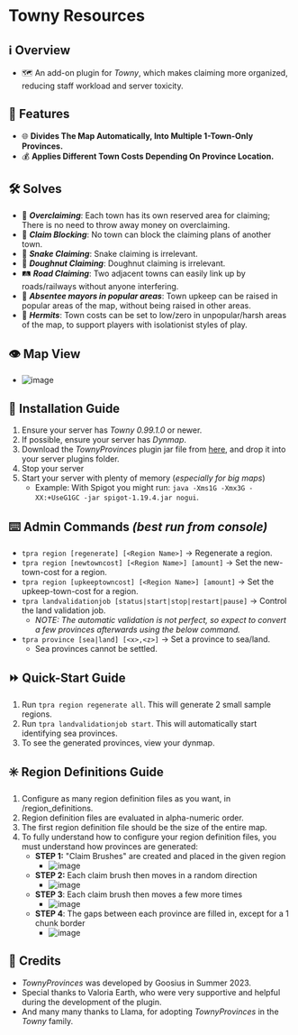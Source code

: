 # Towny Resources

## :information_source: Overview
- :world_map: An add-on plugin for *Towny*, which makes claiming more organized, reducing staff workload and server toxicity.

## :gift: Features
- :globe_with_meridians: **Divides The Map Automatically, Into Multiple 1-Town-Only Provinces.**
- :moneybag: **Applies Different Town Costs Depending On Province Location.**

## :hammer_and_wrench: Solves
- :money_with_wings: ***Overclaiming***: Each town has its own reserved area for claiming; There is no need to throw away money on overclaiming.
- :no_entry_sign: ***Claim Blocking***: No town can block the claiming plans of another town.
- :snake: ***Snake Claiming***: Snake claiming is irrelevant.
- :doughnut: ***Doughnut Claiming***: Doughnut claiming is irrelevant.
- :railway_track: ***Road Claiming***: Two adjacent towns can easily link up by roads/railways without anyone interfering.
- :tophat: ***Absentee mayors in popular areas***: Town upkeep can be raised in popular areas of the map, without being raised in other areas.
- :santa: ***Hermits***: Town costs can be set to low/zero in unpopular/harsh areas of the map, to support players with isolationist styles of play.

## :eye: Map View
- ![image](https://github.com/Goosius1/TownyProvinces/assets/50219223/17e5baed-766e-471e-a8f2-e5494f0d083c)

## :floppy_disk: Installation Guide
1. Ensure your server has *Towny 0.99.1.0* or newer.
2. If possible, ensure your server has *Dynmap*.
3. Download the *TownyProvinces* plugin jar file from [here](https://github.com/TownyAdvanced/TownyProvinces/releases), and drop it into your server plugins folder.
4. Stop your server
5. Start your server with plenty of memory (*especially for big maps*)
   - Example: With Spigot you might run: `java -Xms1G -Xmx3G -XX:+UseG1GC -jar spigot-1.19.4.jar nogui`.

## :keyboard: Admin Commands *(best run from console)*
- `tpra region [regenerate] [<Region Name>]` -> Regenerate a region.
- `tpra region [newtowncost] [<Region Name>] [amount]` -> Set the new-town-cost for a region.
- `tpra region [upkeeptowncost] [<Region Name>] [amount]` -> Set the upkeep-town-cost for a region.
- `tpra landvalidationjob [status|start|stop|restart|pause]` -> Control the land validation job.
  - *NOTE: The automatic validation is not perfect, so expect to convert a few provinces afterwards using the below command.* 
- `tpra province [sea|land] [<x>,<z>]` -> Set a province to sea/land.
  - Sea provinces cannot be settled.
 
## :fast_forward: Quick-Start Guide
1. Run `tpra region regenerate all`. This will generate 2 small sample regions.
2. Run `tpra landvalidationjob start`. This will automatically start identifying sea provinces.
3. To see the generated provinces, view your dynmap. 

## :eight_spoked_asterisk: Region Definitions Guide
1. Configure as many region definition files as you want, in /region_definitions.
2. Region definition files are evaluated in alpha-numeric order.
3. The first region definition file should be the size of the entire map.
4. To fully understand how to configure your region definition files, you must understand how provinces are generated:
   * **STEP 1:** "Claim Brushes" are created and placed in the given region
     * ![image](https://github.com/TownyAdvanced/TownyProvinces/assets/50219223/5b438195-0253-448c-9f0a-a7e9b85195e7)
   * **STEP 2:** Each claim brush then moves in a random direction
     * ![image](https://github.com/TownyAdvanced/TownyProvinces/assets/50219223/458bd31b-efaa-44d9-838f-4dcc9ff7b852)
   * **STEP 3**: Each claim brush then moves a few more times
     * ![image](https://github.com/TownyAdvanced/TownyProvinces/assets/50219223/8bbe9379-ab47-4bd0-9038-dce299545ac0)
   * **STEP 4**: The gaps between each province are filled in, except for a 1 chunk border
     * ![image](https://github.com/TownyAdvanced/TownyProvinces/assets/50219223/570039a4-7a5b-4280-ad32-debc0f1110db)

## :scroll: Credits
- *TownyProvinces* was developed by Goosius in Summer 2023.
- Special thanks to Valoria Earth, who were very supportive and helpful during the development of the plugin.
- And many many thanks to Llama, for adopting *TownyProvinces* in the *Towny* family.

